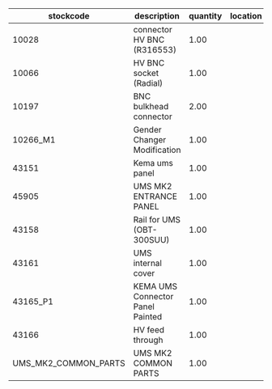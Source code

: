 |stockcode|description|quantity|location|
|---------|-----------|--------|--------|
|10028|connector HV BNC (R316553)|1.00||
|10066|HV BNC socket (Radial)|1.00||
|10197|BNC bulkhead connector|2.00||
|10266_M1|Gender Changer Modification|1.00||
|43151|Kema ums panel|1.00||
|45905|UMS MK2 ENTRANCE PANEL|1.00||
|43158|Rail for UMS (OBT-300SUU)|1.00||
|43161|UMS internal cover|1.00||
|43165_P1|KEMA UMS Connector Panel Painted|1.00||
|43166|HV feed through|1.00||
|UMS_MK2_COMMON_PARTS|UMS MK2 COMMON PARTS|1.00||
